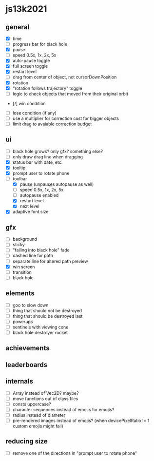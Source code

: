 # js13k2021

## general
- [x] time
- [ ] progress bar for black hole
- [x] pause
- [ ] speed 0.5x, 1x, 2x, 5x
- [x] auto-pause toggle
- [x] full screen toggle
- [x] restart level
- [ ] drag from center of object, not cursorDownPosition
- [x] rotation
- [x] "rotation follows trajectory" toggle
- [ ] logic to check objects that moved from their original orbit
- [/] win condition
- [ ] lose condition (if any)
- [ ] use a multiplier for correction cost for bigger objects
- [ ] limit drag to avaiable correction budget

## ui
- [ ] black hole grows? only gfx? something else?
- [ ] only draw drag line when dragging
- [x] status bar with date, etc.
- [x] tooltip
- [x] prompt user to rotate phone
- [ ] toolbar
  - [x] pause (unpauses autopause as well)
  - [ ] speed 0.5x, 1x, 2x, 5x
  - [ ] autopause enabled
  - [x] restart level
  - [x] next level
- [x] adaptive font size

## gfx
- [ ] background
- [ ] sticky
- [ ] "falling into black hole" fade
- [ ] dashed line for path
- [ ] separate line for altered path preview
- [x] win screen
- [ ] transition
- [ ] black hole

## elements
- [ ] goo to slow down
- [ ] thing that should not be destroyed
- [ ] thing that should be destroyed last
- [ ] powerups
- [ ] sentinels with viewing cone
- [ ] black hole destroyer rocket

## achievements

## leaderboards

## internals
- [ ] Array<Float32> instead of Vec2D? maybe?
- [ ] move functions out of class files
- [ ] consts uppercase?
- [ ] character sequences instead of emojis for emojis?
- [ ] radius instead of diameter
- [ ] pre-rendered images instead of emojis? (when devicePixelRatio != 1 custom emojis might fail)

## reducing size
- [ ] remove one of the directions in "prompt user to rotate phone"
